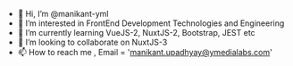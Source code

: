 - 👋 Hi, I’m @manikant-yml
- 👀 I’m interested in FrontEnd Development Technologies and Engineering
- 🌱 I’m currently learning VueJS-2, NuxtJS-2, Bootstrap, JEST etc
- 💞️ I’m looking to collaborate on NuxtJS-3
- 📫 How to reach me , Email = 'manikant.upadhyay@ymedialabs.com'

<!---
manikant-yml/manikant-yml is a ✨ special ✨ repository because its `README.md` (this file) appears on your GitHub profile.
You can click the Preview link to take a look at your changes.
--->
